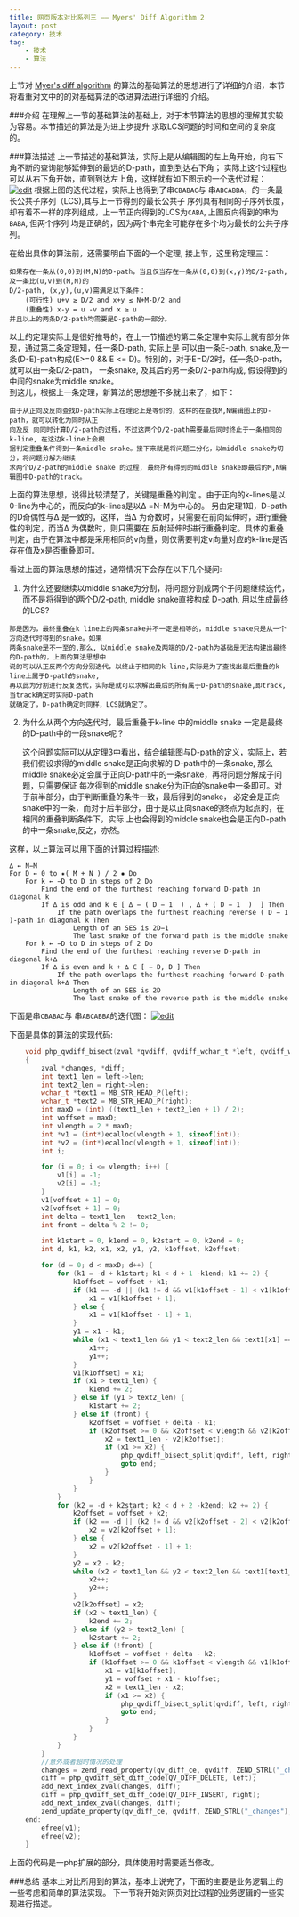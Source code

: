 ```yaml
---
title: 网页版本对比系列三 —— Myers' Diff Algorithm 2
layout: post
category: 技术
tag:
    - 技术
    - 算法
---
```


上节对
[Myer's diff algorithm]( https://neil.fraser.name/software/diff_match_patch/myers.pdf )
的算法的基础算法的思想进行了详细的介绍，本节将着重对文中的的对基础算法的改进算法进行详细的
介绍。

###介绍
在理解上一节的基础算法的基础上，对于本节算法的思想的理解其实较为容易。本节描述的算法是为进上步提升
求取LCS问题的时间和空间的复杂度的。

###算法描述
上一节描述的基础算法，实际上是从编辑图的左上角开始，向右下角不断的查询能够延伸到的最远的D-path，直到到达右下角；
实际上这个过程也可以从右下角开始，直到到达左上角，这样就有如下图示的一个迭代过程：
[![edit](/media/files/tech/myers_4.png)]()
根据上图的迭代过程，实际上也得到了串`CBABAC`与 串`ABCABBA`，的一条最长公共子序列（LCS),其与上一节得到的最长公共子
序列具有相同的子序列长度，却有着不一样的序列组成，上一节正向得到的LCS为`CABA`, 上图反向得到的串为`BABA`, 但两个序列
均是正确的，因为两个串完全可能存在多个均为最长的公共子序列。

在给出具体的算法前，还需要明白下面的一个定理, 接上节，这里称定理三：

    如果存在一条从(0,0)到(M,N)的D-path，当且仅当存在一条从(0,0)到(x,y)的D/2-path, 及一条比(u,v)到(M,N)的
    D/2-path, (x,y),(u,v)需满足以下条件：
        (可行性) u+v ≥ D/2 and x+y ≤ N+M-D/2 and
        (重叠性) x-y = u -v and x ≥ u
    并且以上的两条D/2-path均需要是D-path的一部分。

以上的定理实际上是很好推导的，在上一节描述的第二条定理中实际上就有部分体现，通过第二条定理知，任一条D-path, 实际上是
可以由一条E-path, snake,及一条(D-E)-path构成(E>=0 && E <= D)。特别的，对于E=D/2时，任一条D-path，就可以由一条D/2-path，
一条snake, 及其后的另一条D/2-path构成, 假设得到的中间的snake为middle snake。  
到这儿，根据上一条定理，新算法的思想差不多就出来了，如下：

    由于从正向及反向查找D-path实际上在理论上是等价的，这样的在查找M,N编辑图上的D-path，就可以转化为同时从正
    向及反 向同时计算D/2-path的过程，不过这两个D/2-path需要最后同时终止于一条相同的k-line, 在这边k-line上会根
    据判定重叠条件得到一条middle snake。接下来就是将问题二分化，以middle snake为切分，将问题分解为继续
    求两个D/2-path的middle snake 的过程, 最终所有得到的middle snake即最后的M,N编辑图中D-path的track。

上面的算法思想，说得比较清楚了，关键是重叠的判定 。由于正向的k-lines是以0-line为中心的，而反向的k-lines是以∆ =N-M为中心的。
另由定理1知，D-path的D奇偶性与∆ 是一致的，这样，当∆ 为奇数时，只需要在前向延伸时，进行重叠性的判定，而当∆ 为偶数时，则只需要在
反射延伸时进行重叠判定。具体的重叠判定，由于在算法中都是采用相同的v向量，则仅需要判定v向量对应的k-line是否存在值及x是否重叠即可。

看过上面的算法思想的描述，通常情况下会存在以下几个疑问:

1.   为什么还要继续以middle snake为分割，将问题分割成两个子问题继续迭代，而不是将得到的两个D/2-path, middle snake直接构成
D-path, 用以生成最终的LCS?

    那是因为，最终重叠在k line上的两条snake并不一定是相等的，middle snake只是从一个方向迭代时得到的snake。如果
    两条snake是不一至的,那么, 以middle snake及两端的D/2-path为基础是无法构建出最终的D-path的，上面的算法思想中
    说的可以从正反两个方向分别迭代，以终止于相同的k-line,实际是为了查找出最后重叠的k line上属于D-path的snake,
    再以此为分割进行反复迭代，实际是就可以求解出最后的所有属于D-path的snake,即track,  当track确定时实际D-path
    就确定了，D-path确定时同样，LCS就确定了。

2.  为什么从两个方向迭代时，最后重叠于k-line 中的middle snake 一定是最终的D-path中的一段snake呢？

    这个问题实际可以从定理3中看出，结合编辑图与D-path的定义，实际上，若我们假设求得的middle snake是正向求解的
    D-path中的一条snake, 那么middle snake必定会属于正向D-path中的一条snake，再将问题分解成子问题，只需要保证
    每次得到的middle snake分为正向的snake中一条即可。对于前半部分，由于判断重叠的条件一致，最后得到的snake，
    必定会是正向snake中的一条，而对于后半部分，由于是以正向snake的终点为起点的，在相同的重叠判断条件下，实际
    上也会得到的middle snake也会是正向D-path的中一条snake,反之，亦然。

这样，以上算法可以用下面的计算过程描述:

    ∆ ← N−M
    For D ← 0 to ✷( M + N ) / 2 ✸ Do
        For k ← −D to D in steps of 2 Do
            Find the end of the furthest reaching forward D-path in diagonal k
            If ∆ is odd and k ∈ [ ∆ − ( D − 1  ) , ∆ + ( D − 1  )  ] Then
                If the path overlaps the furthest reaching reverse ( D − 1  )-path in diagonal k Then
                    Length of an SES is 2D−1
                    The last snake of the forward path is the middle snake
        For k ← −D to D in steps of 2 Do
            Find the end of the furthest reaching reverse D-path in diagonal k+∆
            If ∆ is even and k + ∆ ∈ [ − D, D ] Then
                If the path overlaps the furthest reaching forward D-path in diagonal k+∆ Then
                    Length of an SES is 2D
                    The last snake of the reverse path is the middle snake

下面是串`CBABAC`与 串`ABCABBA`的迭代图：
[![edit](/media/files/tech/myers_5.png)]()

下面是具体的算法的实现代码:

```c
    void php_qvdiff_bisect(zval *qvdiff, qvdiff_wchar_t *left, qvdiff_wchar_t *right, int deadline)
    {
        zval *changes, *diff;
        int text1_len = left->len;
        int text2_len = right->len;
        wchar_t *text1 = MB_STR_HEAD_P(left);
        wchar_t *text2 = MB_STR_HEAD_P(right);
        int maxD = (int) ((text1_len + text2_len + 1) / 2);
        int voffset = maxD;
        int vlength = 2 * maxD;
        int *v1 = (int*)ecalloc(vlength + 1, sizeof(int));
        int *v2 = (int*)ecalloc(vlength + 1, sizeof(int));
        int i; 

        for (i = 0; i <= vlength; i++) {
            v1[i] = -1;
            v2[i] = -1;
        }
        v1[voffset + 1] = 0;
        v2[voffset + 1] = 0;
        int delta = text1_len - text2_len;
        int front = delta % 2 != 0;

        int k1start = 0, k1end = 0, k2start = 0, k2end = 0;
        int d, k1, k2, x1, x2, y1, y2, k1offset, k2offset;

        for (d = 0; d < maxD; d++) {
            for (k1 = -d + k1start; k1 < d + 1 -k1end; k1 += 2) {
                k1offset = voffset + k1; 
                if (k1 == -d || (k1 != d && v1[k1offset - 1] < v1[k1offset + 1])) {
                    x1 = v1[k1offset + 1];
                } else {
                    x1 = v1[k1offset - 1] + 1; 
                }    
                y1 = x1 - k1; 
                while (x1 < text1_len && y1 < text2_len && text1[x1] == text2[y1]) {
                    x1++;
                    y1++;
                }    
                v1[k1offset] = x1;
                if (x1 > text1_len) {
                    k1end += 2;
                } else if (y1 > text2_len) {
                    k1start += 2;
                } else if (front) {
                    k2offset = voffset + delta - k1;
                    if (k2offset >= 0 && k2offset < vlength && v2[k2offset] != -1) {
                        x2 = text1_len - v2[k2offset];
                        if (x1 >= x2) {
                            php_qvdiff_bisect_split(qvdiff, left, right, x1, y1, deadline);
                            goto end;
                        }
                    }
                }   
            }   
            for (k2 = -d + k2start; k2 < d + 2 -k2end; k2 += 2) {
                k2offset = voffset + k2; 
                if (k2 == -d || (k2 != d && v2[k2offset - 2] < v2[k2offset + 2])) {
                    x2 = v2[k2offset + 1];
                } else {
                    x2 = v2[k2offset - 1] + 1; 
                }    
                y2 = x2 - k2; 
                while (x2 < text1_len && y2 < text2_len && text1[text1_len - x2 - 1] == text2[text2_len - y2 - 1]) {
                    x2++;
                    y2++;
                }    
                v2[k2offset] = x2;
                if (x2 > text1_len) {
                    k2end += 2;
                } else if (y2 > text2_len) {
                    k2start += 2;
                } else if (!front) {
                    k1offset = voffset + delta - k2;
                    if (k1offset >= 0 && k1offset < vlength && v1[k1offset] != -1) {
                        x1 = v1[k1offset];
                        y1 = voffset + x1 - k1offset;
                        x2 = text1_len - x2;
                        if (x1 >= x2) {
                            php_qvdiff_bisect_split(qvdiff, left, right, x1, y1, deadline);
                            goto end;
                        }
                    }
                }   
            }   
        }   
        //意外或者超时情况的处理
        changes = zend_read_property(qv_diff_ce, qvdiff, ZEND_STRL("_changes"), 0 TSRMLS_CC);
        diff = php_qvdiff_set_diff_code(QV_DIFF_DELETE, left);
        add_next_index_zval(changes, diff);
        diff = php_qvdiff_set_diff_code(QV_DIFF_INSERT, right);
        add_next_index_zval(changes, diff);
        zend_update_property(qv_diff_ce, qvdiff, ZEND_STRL("_changes"), changes TSRMLS_CC);
    end:
        efree(v1);
        efree(v2);
    }
```

上面的代码是一php扩展的部分，具体使用时需要适当修改。

###总结
基本上对比所用到的算法，基本上说完了，下面的主要是业务逻辑上的一些考虑和简单的算法实现。
下一节将开始对网页对比过程的业务逻辑的一些实现进行描述。




